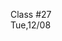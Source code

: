 <div class="lecture1">

<div class="column_date">
<p markdown="block">

Class #27 <br>
Tue,12/08

</p>
</div>
<div class="column_materials">
<p markdown="block">



</p>
</div>

<div class="column_assign">
<p markdown="block">



</p>
</div>

</div>

